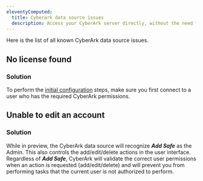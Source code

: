 ```yaml
---
eleventyComputed:
  title: Cyberark data source issues
  description: Access your CyberArk server directly, without the need for an SQL or {{ en.DVLS}} data source to host the CyberArk Dashboard session.
---
```


Here is the list of all known CyberArk data source issues.

## No license found

### Solution

To perform the [initial configuration](/rdm/data-sources/data-sources-types/cyberark-data-source/#initial-configuration) steps, make sure you first connect to a user who has the required CyberArk permissions.

## Unable to edit an account

### Solution 

While in preview, the CyberArk data source will recognize ***Add Safe*** as the Admin. This also controls the add/edit/delete actions in the user interface. Regardless of ***Add Safe***, CyberArk will validate the correct user permissions when an action is requested (add/edit/delete) and will prevent you from performing tasks that the current user is not authorized to perform.
